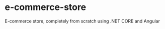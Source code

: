 # e-commerce-store
E-commerce store, completely from scratch using .NET CORE and Angular
 
 
 
 
 
 
 
 
 
 
